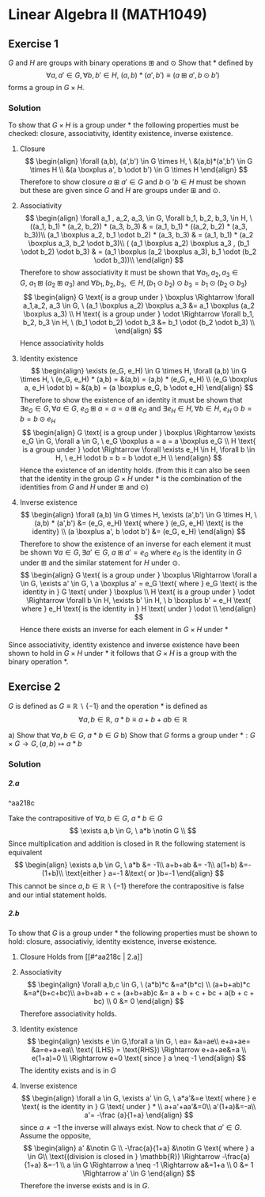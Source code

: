 # Linear Algebra II (MATH1049)

## Exercise 1
$G$ and $H$ are groups with binary operations $\boxplus$ and $\odot$
Show that $*$ defined by
$$\forall a, a' \in G, \forall b,b' \in H, \ (a,b) * (a', b') \equiv (a \boxplus a', b \odot b')$$
forms a group in $G \times H$.

### Solution
To show that $G \times H$ is a group under $*$ the following properties must be checked: closure, associativity, identity existence, inverse existence.

1. Closure
$$
\begin{align}
\forall (a,b), (a',b') \in G \times H, \ &(a,b)*(a',b') \in G \times H \\
&(a \boxplus a', b \odot b') \in G \times H
\end{align}
$$
Therefore to show closure $a \boxplus a' \in G$ and $b \odot 'b \in H$ must be shown but these are given since $G$ and $H$ are groups under $\boxplus$ and $\odot$.

1. Associativity
$$ 
\begin{align}
\forall a_1 , a_2, a_3, \in G, \forall b_1, b_2, b_3, \in H, \
((a_1, b_1) * (a_2, b_2)) * (a_3, b_3) & = (a_1, b_1) * ((a_2, b_2) * (a_3, b_3))\\
(a_1 \boxplus a_2, b_1 \odot b_2) * (a_3, b_3) & = (a_1, b_1) * (a_2 \boxplus a_3, b_2 \odot b_3)\\
( (a_1 \boxplus a_2) \boxplus a_3 , (b_1 \odot b_2) \odot b_3) & = (a_1 \boxplus (a_2 \boxplus a_3), b_1 \odot (b_2 \odot b_3))\\
\end{align}
$$
Therefore to show associativity it must be shown that $\forall a_1, a_2, a_3 \in G, \ a_1 \boxplus (a_2 \boxplus a_3)$ and  $\forall b_1, b_2, b_3, \in H, (b_1 \odot b_2) \odot b_3=b_1 \odot (b_2 \odot b_3)$
$$
\begin{align}
 G \text{ is a group under } \boxplus \Rightarrow \forall a_1,a_2, a_3 \in G, \  (a_1 \boxplus a_2) \boxplus a_3 &= a_1 \boxplus (a_2 \boxplus a_3) \\
 H \text{ is a group under } \odot \Rightarrow \forall b_1, b_2, b_3 \in H, \  (b_1 \odot b_2) \odot b_3 &= b_1 \odot (b_2 \odot b_3) \\
 \end{align}
 $$
 Hence associativity holds
 
2. Identity existence
$$
\begin{align}
\exists (e_G, e_H) \in G \times H, \forall (a,b) \in G  \times H, \ (e_G, e_H) * (a,b) = &(a,b) = (a,b) * (e_G, e_H) \\
(e_G \boxplus a, e_H \odot b) = &(a,b) = (a \boxplus e_G, b \odot e_H)
\end{align}
$$
Therefore to show the existence of an identity it must be shown that $\exists e_G \in G, \forall a \in G, \ e_G \boxplus a = a = a \boxplus e_G$ and $\exists e_H \in H, \forall b \in H, \ e_H \odot b = b = b \odot e_H$
$$
\begin{align}
 G \text{ is a group under } \boxplus \Rightarrow \exists e_G \in G, \forall a \in G, \ e_G \boxplus a = a = a \boxplus e_G \\
 H \text{ is a group under } \odot \Rightarrow \forall \exists e_H \in H, \forall b \in H, \ e_H \odot b = b = b \odot e_H \\
 \end{align}
 $$
 Hence the existence of an identity holds. 
 (from this it can also be seen that the identity in the group $G \times H$ under $*$ is the combination of the identities from $G$ and $H$ under $\boxplus$ and $\odot$)
 
 3. Inverse existence
 $$
 \begin{align}
 \forall (a,b) \in G \times H, \exists (a',b') \in G \times H, \ (a,b) * (a',b') &= (e_G, e_H) \text{ where } (e_G, e_H) \text{ is the identity} \\
 (a \boxplus a', b \odot b') &= (e_G, e_H)
 \end{align}
 $$
 Therefore to show the existence of an inverse for each element it must be shown $\forall a \in G, \exists a' \in G, \ a \boxplus a' = e_G \text{ where } e_G \text{ is the identity in } G \text{ under } \boxplus$ and the similar statement for $H$ under $\odot$.
$$
\begin{align}
 G \text{ is a group under } \boxplus \Rightarrow \forall a \in G, \exists a' \in G, \ a \boxplus a' = e_G \text{ where } e_G \text{ is the identity in } G \text{ under } \boxplus \\
 H \text{ is a group under } \odot \Rightarrow \forall b \in H, \exists b' \in H, \ b \boxplus b' = e_H \text{ where } e_H \text{ is the identity in } H \text{ under } \odot \\
 \end{align}
 $$
 Hence there exists an inverse for each element in $G \times H$ under $*$
 
 Since associativity, identity existence and inverse existence have been shown to hold in $G \times H$ under $*$ it follows that $G \times H$ is a group with the binary operation $*$.
 
 ## Exercise 2
 
$G$ is defined as $G \equiv \mathbb{R}\backslash \{-1\}$ and the operation $*$ is defined as 
 $$\forall a,b \in \mathbb{R}, \ a * b \equiv a+b+ab \in \mathbb{R}$$
 
 a) Show that $\forall a,b \in G, \ a * b \in G$
 b) Show that $G$ forms a group under $* : G \times G \rightarrow G, (a,b) \mapsto a * b$
 
 ### Solution
 
##### 2.a

^aa218c

 Take the contrapositive of $\forall a,b \in G, \ a * b \in G$
 $$ 
 \exists a,b \in G, \ a*b \notin G \\
 $$
 Since multiplication and addition is closed in $\mathbb{R}$ the following statement is equivalent
 $$
 \begin{align}
 \exists a,b \in G, \ a*b &= -1\\
 a+b+ab &= -1\\
 a(1+b) &=-(1+b)\\
 \text{either } a=-1 &\text{ or }b=-1
 \end{align}
 $$
 This cannot be since $a,b \in \mathbb{R}\backslash \{-1\}$ therefore the contrapositive is false and our intial statement holds.
 
##### 2.b
To show that $G$ is a group under $*$ the following properties must be shown to hold: closure, associativiy, identity existence, inverse existence.
1. Closure
Holds from [[#^aa218c | 2.a]]

2. Associativity
$$
\begin{align}
\forall a,b,c \in G, \ (a*b)*c &=a*(b*c) \\
(a+b+ab)*c &=a*(b+c+bc)\\
a+b+ab + c + (a+b+ab)c &= a + b + c + bc + a(b + c + bc) \\
0 &= 0
\end{align}
$$
Therefore associativity holds.

3. Identity existence
$$
\begin{align}
\exists e \in G,\forall a \in G, \ ea= &a=ae\\
e+a+ae= &a=e+a+ea\\
\text{ (LHS} = \text{RHS}) \Rightarrow e+a+ae&=a \\
e(1+a)=0 \\
\Rightarrow e=0 \text{ since } a \neq -1
\end{align}
$$
The identity exists and is in $G$

4. Inverse existence
$$
\begin{align}
\forall a \in G, \exists a' \in G, \ a*a'&=e \text{ where } e \text{ is the identity in } G \text{ under } * \\
a+a'+aa'&=0\\
a'(1+a)&=-a\\
a'= -\frac {a}{1+a}
\end{align}
$$
since $a \neq -1$ the inverse will always exist. Now to check that $a' \in G$. Assume the opposite,
$$
\begin{align}
a' &\notin G \\
-\frac{a}{1+a} &\notin G \text{ where } a \in G\\
\text{(division is closed in } \mathbb{R}) \Rightarrow -\frac{a}{1+a} &=-1 \\
a \in G \Rightarrow a \neq -1 \Rightarrow a&=1+a \\
0 &= 1 \Rightarrow a' \in G
\end{align}
$$
Therefore the inverse exists and is in $G$.

